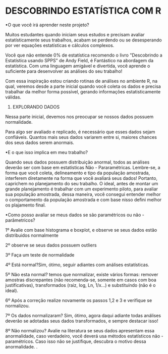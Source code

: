 
# DESCOBRINDO ESTATÍSTICA COM R  

•O que você irá aprender neste projeto?

Muitos estudantes quando iniciam seus estudos e precisam avaliar estatísticamente seus trabalhos, acabam
se perdendo ou  se desesperando por ver equações estatísticas e cálculos complexos.

Você que não entende 0% de estatística recomendo o livro "Descobrindo a Estatística usando SPPS" de Andy Field,
é Fantástico na abordagem da estatística. Com uma linguagem amigável e divertida, você aprende o suficiente para
desenvolver as análises do seu trabalho!

Com essa inspiração estou criando rotinas de análises no ambiente R, na qual, veremos desde a parte inicial quando você coleta os dados e precisa trabalhar da melhor forma possível, gerando informações estatisticamente válidas.


1. EXPLORANDO DADOS

Nessa parte inicial, devemos nos preocupar se nossos dados possuem normalidade.

Para algo ser avaliado e replicado, é necessário que esses dados sejam confiáveis. Quantos mais seus dados variarem entre si, maiores chances dos seus dados serem anormais.
 
•E o que isso implica em meu trabalho?
 
Quando seus dados possuem distribuição anormal, todos as análises deverão ser com base em estatísticas Não - Pararamétricas. Lembre-se, a forma que você coleta, delineamento e tipo da população amostrada, interferem diretamente na forma que você avaliará seus dados! Portanto, caprichem no planejamento do seu trabalho. O ideal, antes de montar um grande planejamento é trabalhar com um experimento piloto, para avaliar sua população amostrada, dessa maneira, você consegui entender melhor o comportamento da população amostrada e com base nisso defini melhor os plajamento final.
 
•Como posso avaliar se meus dados se são paramétricos ou não - parâmetricos?
 
 1º Avalie com base histograma e boxplot, e observe se seus dados estão distribuidos normalmente
 
 2º observe se seus dados possuem outliers
 
 3º Faça um teste de normalidade
 
 4º Está normal?Sim, ótimo, seguir adiantes com análises estatísticas.
 
 5º Não esta normal? temos que normalizar, existe vários formas: remover amostras discrepantes (não recomenda-se, somente em casos com boa justificativas),  transformados (raiz, log, Ln, 1/x...) e substituíndo (não é o ideal).
 
 6º Após a correção realize novamente os passos 1,2 e 3 e verifique se normalizou.
 
 7º Os dados normalizaram? Sim, ótimo, agora daqui adiante todas análises deverão se adotadas seus dados transformados, e sempre destacar isso!
 
 8º Não normalizou? Avalie na literatura se seus dados apresentam essa anormalidade, caso verdadeiro, você deverá usa métodos estatísticos não - paramétricos. Caso isso não se justifique, descubra o motivo dessa anormalidade.
.


